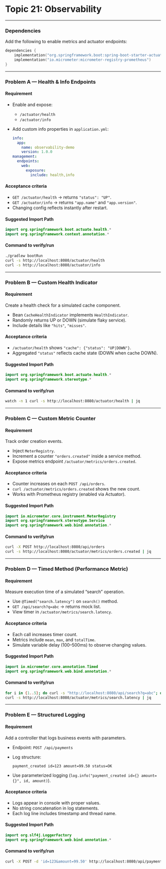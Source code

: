 # Topic 21: Observability

---

### Dependencies

Add the following to enable metrics and actuator endpoints:

```kotlin
dependencies {
    implementation("org.springframework.boot:spring-boot-starter-actuator")
    implementation("io.micrometer:micrometer-registry-prometheus")
}
```

---

### Problem A — Health & Info Endpoints

#### Requirement

* Enable and expose:

  * `/actuator/health`
  * `/actuator/info`
* Add custom info properties in `application.yml`:

  ```yaml
  info:
    app:
      name: observability-demo
      version: 1.0.0
  management:
    endpoints:
      web:
        exposure:
          include: health,info
  ```

#### Acceptance criteria

* `GET /actuator/health` → returns `"status": "UP"`.
* `GET /actuator/info` → returns `"app.name"` and `"app.version"`.
* Changing config reflects instantly after restart.

#### Suggested Import Path

```kotlin
import org.springframework.boot.actuate.health.*
import org.springframework.context.annotation.*
```

#### Command to verify/run

```bash
./gradlew bootRun
curl -s http://localhost:8080/actuator/health
curl -s http://localhost:8080/actuator/info
```

---

### Problem B — Custom Health Indicator

#### Requirement

Create a health check for a simulated cache component.

* Bean `CacheHealthIndicator` implements `HealthIndicator`.
* Randomly returns UP or DOWN (simulate flaky service).
* Include details like `"hits"`, `"misses"`.

#### Acceptance criteria

* `/actuator/health` shows `"cache": {"status": "UP|DOWN"}`.
* Aggregated `"status"` reflects cache state (DOWN when cache DOWN).

#### Suggested Import Path

```kotlin
import org.springframework.boot.actuate.health.*
import org.springframework.stereotype.*
```

#### Command to verify/run

```bash
watch -n 1 curl -s http://localhost:8080/actuator/health | jq
```

---

### Problem C — Custom Metric Counter

#### Requirement

Track order creation events.

* Inject `MeterRegistry`.
* Increment a counter `"orders.created"` inside a service method.
* Expose metrics endpoint `/actuator/metrics/orders.created`.

#### Acceptance criteria

* Counter increases on each `POST /api/orders`.
* `curl /actuator/metrics/orders.created` shows the new count.
* Works with Prometheus registry (enabled via Actuator).

#### Suggested Import Path

```kotlin
import io.micrometer.core.instrument.MeterRegistry
import org.springframework.stereotype.Service
import org.springframework.web.bind.annotation.*
```

#### Command to verify/run

```bash
curl -X POST http://localhost:8080/api/orders
curl -s http://localhost:8080/actuator/metrics/orders.created | jq
```

---

### Problem D — Timed Method (Performance Metric)

#### Requirement

Measure execution time of a simulated “search” operation.

* Use `@Timed("search.latency")` on `search()` method.
* `GET /api/search?q=abc` → returns mock list.
* View timer in `/actuator/metrics/search.latency`.

#### Acceptance criteria

* Each call increases timer count.
* Metrics include `mean`, `max`, and `totalTime`.
* Simulate variable delay (100–500ms) to observe changing values.

#### Suggested Import Path

```kotlin
import io.micrometer.core.annotation.Timed
import org.springframework.web.bind.annotation.*
```

#### Command to verify/run

```bash
for i in {1..5}; do curl -s "http://localhost:8080/api/search?q=abc"; done
curl -s http://localhost:8080/actuator/metrics/search.latency | jq
```

---

### Problem E — Structured Logging

#### Requirement

Add a controller that logs business events with parameters.

* Endpoint: `POST /api/payments`
* Log structure:

  ```
  payment_created id=123 amount=99.50 status=OK
  ```
* Use parameterized logging (`log.info("payment_created id={} amount={}", id, amount)`).

#### Acceptance criteria

* Logs appear in console with proper values.
* No string concatenation in log statements.
* Each log line includes timestamp and thread name.

#### Suggested Import Path

```kotlin
import org.slf4j.LoggerFactory
import org.springframework.web.bind.annotation.*
```

#### Command to verify/run

```bash
curl -X POST -d 'id=123&amount=99.50' http://localhost:8080/api/payments
```

